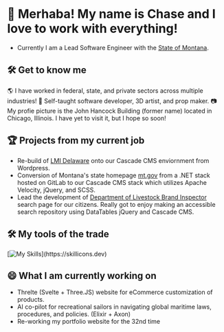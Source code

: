 # 🧿 Merhaba! My name is Chase and I love to work with everything! 

- Currently I am a Lead Software Engineer with the <a href="https://mt.gov/">State of Montana</a>. 


## 🛠 Get to know me
🌎 I have worked in federal, state, and private sectors across multiple industries!
🎨 Self-taught software developer, 3D artist, and prop maker.
📷 My profie picture is the John Hancock Building (former name) located in Chicago, Illinois. I have yet to visit it, but I hope so soon!


## 🏆 Projects from my current job

- Re-build of <a href="https://lmi.delaware.gov/">LMI Delaware</a> onto our Cascade CMS enviornment from Wordpress.
- Conversion of Montana's state homepage <a href="https://mt.gov/">mt.gov</a> from a .NET stack hosted on GitLab to our Cascade CMS stack which utilizes Apache Velocity, jQuery, and SCSS.
- Lead the development of <a href="https://liv.mt.gov/Brands-Enforcement/Find-a-brand-inspector">Department of Livestock Brand Inspector</a> search page for our citizens. Really got to enjoy making an accessible search repository using DataTables jQuery and Cascade CMS.


## 🛠 My tools of the trade
[![My Skills](https://skillicons.dev/icons?i=js,ts,jquery,html,css,svelte,react,elixir,solidity,kubernetes,docker,postgres,blender,)](https://skillicons.dev)


## 😄 What I am currently working on

- Threlte (Svelte + Three.JS) website for eCommerce customization of products.
- AI co-pilot for recreational sailors in navigating global maritime laws, procedures, and policies. (Elixir + Axon)
- Re-working my portfolio website for the 32nd time
<!--
**Mox-Erit/Mox-Erit** is a ✨ _special_ ✨ repository because its `README.md` (this file) appears on your GitHub profile.

Here are some ideas to get you started:

- 🔭 I’m currently working on ...
- 🌱 I’m currently learning ...
- 👯 I’m looking to collaborate on ...
- 🤔 I’m looking for help with ...
- 💬 Ask me about ...
- 📫 How to reach me: ...
- 😄 Pronouns: ...
- ⚡ Fun fact: ...
-->
